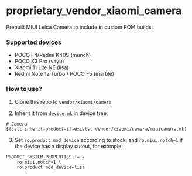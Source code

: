 # proprietary_vendor_xiaomi_camera

Prebuilt MIUI Leica Camera to include in custom ROM builds.

### Supported devices
* POCO F4/Redmi K40S (munch)
* POCO X3 Pro (vayu)
* Xiaomi 11 Lite NE (lisa)
* Redmi Note 12 Turbo / POCO F5 (marble)

### How to use?

1. Clone this repo to `vendor/xiaomi/camera`

2. Inherit it from `device.mk` in device tree:

```
# Camera
$(call inherit-product-if-exists, vendor/xiaomi/camera/miuicamera.mk)
```

3. Set `ro.product.mod_device` according to stock, and `ro.miui.notch=1` if the device has a display cutout, for example:

```
PRODUCT_SYSTEM_PROPERTIES += \
    ro.miui.notch=1 \
    ro.product.mod_device=lisa
```
